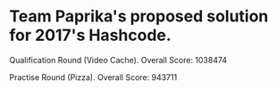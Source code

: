 # Team Paprika's proposed solution for 2017's Hashcode.

Qualification Round (Video Cache). Overall Score: 1038474

Practise Round (Pizza). Overall Score: 943711
